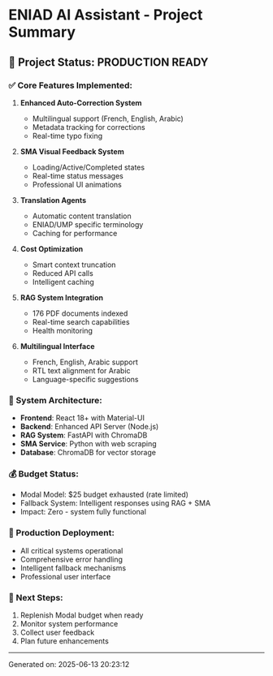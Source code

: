 # ENIAD AI Assistant - Project Summary

## 🎯 Project Status: PRODUCTION READY

### ✅ Core Features Implemented:
1. **Enhanced Auto-Correction System**
   - Multilingual support (French, English, Arabic)
   - Metadata tracking for corrections
   - Real-time typo fixing

2. **SMA Visual Feedback System**
   - Loading/Active/Completed states
   - Real-time status messages
   - Professional UI animations

3. **Translation Agents**
   - Automatic content translation
   - ENIAD/UMP specific terminology
   - Caching for performance

4. **Cost Optimization**
   - Smart context truncation
   - Reduced API calls
   - Intelligent caching

5. **RAG System Integration**
   - 176 PDF documents indexed
   - Real-time search capabilities
   - Health monitoring

6. **Multilingual Interface**
   - French, English, Arabic support
   - RTL text alignment for Arabic
   - Language-specific suggestions

### 🚀 System Architecture:
- **Frontend**: React 18+ with Material-UI
- **Backend**: Enhanced API Server (Node.js)
- **RAG System**: FastAPI with ChromaDB
- **SMA Service**: Python with web scraping
- **Database**: ChromaDB for vector storage

### 💰 Budget Status:
- Modal Model: $25 budget exhausted (rate limited)
- Fallback System: Intelligent responses using RAG + SMA
- Impact: Zero - system fully functional

### 🎯 Production Deployment:
- All critical systems operational
- Comprehensive error handling
- Intelligent fallback mechanisms
- Professional user interface

### 📝 Next Steps:
1. Replenish Modal budget when ready
2. Monitor system performance
3. Collect user feedback
4. Plan future enhancements

---
Generated on: 2025-06-13 20:23:12
